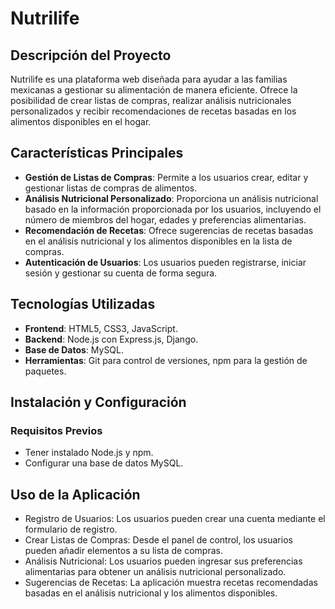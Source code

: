 # Nutrilife

## Descripción del Proyecto
Nutrilife es una plataforma web diseñada para ayudar a las familias mexicanas a gestionar su alimentación de manera eficiente. Ofrece la posibilidad de crear listas de compras, realizar análisis nutricionales personalizados y recibir recomendaciones de recetas basadas en los alimentos disponibles en el hogar.

## Características Principales
- **Gestión de Listas de Compras**: Permite a los usuarios crear, editar y gestionar listas de compras de alimentos.
- **Análisis Nutricional Personalizado**: Proporciona un análisis nutricional basado en la información proporcionada por los usuarios, incluyendo el número de miembros del hogar, edades y preferencias alimentarias.
- **Recomendación de Recetas**: Ofrece sugerencias de recetas basadas en el análisis nutricional y los alimentos disponibles en la lista de compras.
- **Autenticación de Usuarios**: Los usuarios pueden registrarse, iniciar sesión y gestionar su cuenta de forma segura.

## Tecnologías Utilizadas
- **Frontend**: HTML5, CSS3, JavaScript.
- **Backend**: Node.js con Express.js, Django.
- **Base de Datos**: MySQL.
- **Herramientas**: Git para control de versiones, npm para la gestión de paquetes.

## Instalación y Configuración
### Requisitos Previos
- Tener instalado Node.js y npm.
- Configurar una base de datos MySQL.

## Uso de la Aplicación
- Registro de Usuarios: Los usuarios pueden crear una cuenta mediante el formulario de registro.
- Crear Listas de Compras: Desde el panel de control, los usuarios pueden añadir elementos a su lista de compras.
- Análisis Nutricional: Los usuarios pueden ingresar sus preferencias alimentarias para obtener un análisis nutricional personalizado.
- Sugerencias de Recetas: La aplicación muestra recetas recomendadas basadas en el análisis nutricional y los alimentos disponibles.

